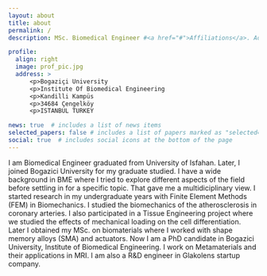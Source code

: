 ```yaml
---
layout: about
title: about
permalink: /
description: MSc. Biomedical Engineer #<a href="#">Affiliations</a>. Address. Contacts. Moto. Etc.

profile:
  align: right
  image: prof_pic.jpg
  address: >
      <p>Bogaziçi University
      <p>Institute Of Biomedical Engineering
      <p>Kandilli Kampüs
      <p>34684 Çengelköy
      <p>ISTANBUL TURKEY

news: true  # includes a list of news items
selected_papers: false # includes a list of papers marked as "selected={true}"
social: true  # includes social icons at the bottom of the page
---
```


I am Biomedical Engineer graduated from University of Isfahan. Later, I joined Bogazici University for my graduate studied. I have a wide background in BME where I tried to explore different aspects of the field before settling in for a specific topic. That gave me a multidiciplinary view. I started research in my undergraduate years with Finite Element Methods (FEM) in Biomechanics. I studied the biomechanics of the atherosclerosis in coronary arteries. I also participated in a Tissue Engineering project where we studied the effects of mechanical loading on the cell differentiation. Later I obtained my MSc. on biomaterials where I worked with shape memory alloys (SMA) and actuators. Now I am a PhD candidate in Bogazici University, Institute of Biomedical Engineering. I work on Metamaterials and their applications in MRI. I am also a R&D engineer in Glakolens startup company.


<!---Write your biography here. Tell the world about yourself. Link to your favorite [subreddit](http://reddit.com). You can put a picture in, too. The code is already in, just name your picture `prof_pic.jpg` and put it in the `img/` folder.

Put your address / P.O. box / other info right below your picture. You can also disable any these elements by editing `profile` property of the YAML header of your `_pages/about.md`. Edit `_bibliography/papers.bib` and Jekyll will render your [publications page](/al-folio/publications/) automatically.

Link to your social media connections, too. This theme is set up to use [Font Awesome icons](http://fortawesome.github.io/Font-Awesome/) and [Academicons](https://jpswalsh.github.io/academicons/), like the ones below. Add your Facebook, Twitter, LinkedIn, Google Scholar, or just disable all of them.-->
